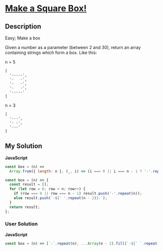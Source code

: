 # [Make a Square Box!](https://www.codewars.com/kata/https://www.codewars.com/kata/58644e8ddf95f81a38001d8d/solutions/javascript)

## Description

Easy; Make a box

Given a number as a parameter (between 2 and 30), return an array containing strings which form a box.
Like this:

n = 5

```
[
  '-----',
  '-   -',
  '-   -',
  '-   -',
  '-----'
]
```

n = 3

```
[
  '---',
  '- -',
  '---'
]
```

## My Solution

**JavaScript**

```js
const box = (n) =>
  Array.from({ length: n }, (_, i) => (i === 0 || i === n - 1 ? '-'.repeat(n) : `-${' '.repeat(n - 2)}-`));
```

```js
const box = (n) => {
  const result = [];
  for (let row = 0; row < n; row++) {
    if (row === 0 || row === n - 1) result.push('-'.repeat(n));
    else result.push(`-${' '.repeat(n - 2)}-`);
  }
  return result;
};
```

### User Solution

**JavaScript**

```js
const box = (n) => [`-`.repeat(n), ...Array(n - 2).fill(`-${` `.repeat(n - 2)}-`), `-`.repeat(n)];
```
